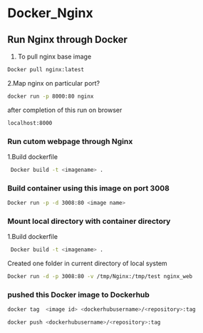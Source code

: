 # Docker_Nginx
## Run Nginx through Docker
1. To pull nginx base image
```bash
Docker pull nginx:latest
```
2.Map nginx on particular port?
```bash
docker run -p 8000:80 nginx
```
after completion of this run on browser
```bash
localhost:8000
```
### Run cutom webpage through Nginx
1.Build dockerfile 
```bash
 Docker build -t <imagename> .
```
### Build container using this image on port 3008
```bash
Docker run -p -d 3008:80 <image name>
```
### Mount local directory with container directory
1.Build dockerfile 
```bash
 Docker build -t <imagename> .
```
Created one folder in current directory of local system

```bash
Docker run -d -p 3008:80 -v /tmp/Nginx:/tmp/test nginx_web
```

### pushed this Docker image to Dockerhub

```bash
docker tag  <image id> <dockerhubusername>/<repository>:tag
```
```bash
docker push <dockerhubusername>/<repository>:tag
```

